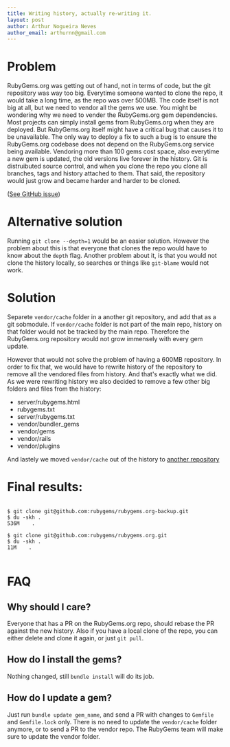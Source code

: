 ```yaml
---
title: Writing history, actually re-writing it.
layout: post
author: Arthur Nogueira Neves
author_email: arthurnn@gmail.com
---
```


# Problem
RubyGems.org was getting out of hand, not in terms of code, but the git repository was way too big. Everytime someone wanted to clone the repo, it would take a long time, as the repo was over 500MB. The code itself is not big at all, but we need to vendor all the gems we use.
You might be wondering why we need to vender the RubyGems.org gem dependencies. Most projects can simply install gems from RubyGems.org when they are deployed. But RubyGems.org itself might have a critical bug that causes it to be unavailable. The only way to deploy a fix to such a bug is to ensure the RubyGems.org codebase does not depend on the RubyGems.org service being available.
Vendoring more than 100 gems cost space, also everytime a new gem is updated, the old versions live forever in the history. Git is distruibuted source control, and when you clone the repo you clone all branches, tags and history attached to them. That said, the repository would just grow and became harder and harder to be cloned.

([See GitHub issue](https://github.com/rubygems/rubygems.org/issues/610))

# Alternative solution
Running `git clone --depth=1` would be an easier solution. However the problem about this is that everyone that clones the repo would have to know about the `depth` flag. Another problem about it, is that you would not clone the history locally, so searches or things like `git-blame` would not work.

# Solution
Separete `vendor/cache` folder in a another git repository, and add that as a git sobmodule. If `vendor/cache` folder is not part of the main repo, history on that folder would not be tracked by the main repo. Therefore the RubyGems.org repository would not grow immensely with every gem update.

However that would not solve the problem of having a 600MB repository. In order to fix that, we would have to rewrite history of the repository to remove all the vendored files from history. And that's exactly what we did. As we were rewriting history we also decided to remove a few other big folders and files from the history:

* server/rubygems.html
* rubygems.txt
* server/rubygems.txt
* vendor/bundler_gems
* vendor/gems
* vendor/rails
* vendor/plugins

And lastely we moved `vendor/cache` out of the history to [another repository](https://github.com/rubygems/rubygems.org-vendor)

# Final results:
<pre>
<code class="bash">
$ git clone git@github.com:rubygems/rubygems.org-backup.git
$ du -skh .
536M    .

$ git clone git@github.com:rubygems/rubygems.org.git
$ du -skh .
11M    .
</code>
</pre>

# FAQ

## Why should I care?
Everyone that has a PR on the RubyGems.org repo, should rebase the PR against the new history. Also if you have a local clone of the repo, you can either delete and clone it again, or just `git pull`.

## How do I install the gems?
Nothing changed, still `bundle install` will do its job.

## How do I update a gem?
Just run `bundle update gem_name`, and send a PR with changes to `Gemfile` and `Gemfile.lock` only. There is no need to update the `vendor/cache` folder anymore, or to send a PR to the vendor repo. The RubyGems team will make sure to update the vendor folder.
